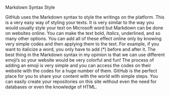 Markdown Syntax Style

GitHub uses the Markdown syntax to style the writings on the platform. This is a very easy way of styling your texts. It is very similar to the way you would usually style your text on Microsoft word but Markdown can be done on websites online. You can make the text bold, *Italics*, underlined, and so many other options.
You can add all of these effect online only by knowing very simple codes and then applying them to the text. For example, if you want to italicize a word, you only have to add (*) before and after it.
The best thing in the Markdown syntax in my opinion is that we can use different emoji’s so your website would be very colorful and fun! The process of adding an emoji is very simple and you can access the codes on their website with the codes for a huge number of them.
GitHub is the perfect place for you to share your content with the world with simple steps. You can easily create your repositories on this site without even the need for databases or even the knowledge of HTML.
